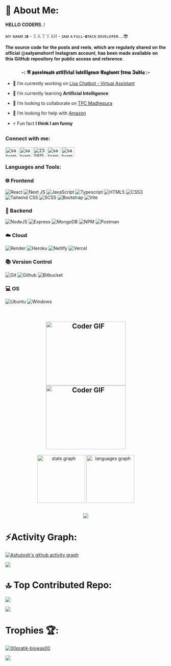 # 💫 About Me:
 𝐇𝐄𝐋𝐋𝐎 𝐂𝐎𝐃𝐄𝐑𝐒..!<br><br>ᴍʏ ɴᴀᴍᴇ ɪ𝐬 - 𝚂 𝙰 𝚃 𝚈 𝙰𝙼 - ɪᴀᴍ ᴀ ғᴜʟʟ-𝐬ᴛᴀᴄᴋ ᴅᴇᴠᴇʟᴏᴘᴇʀ....😎
<br><br>𝐓𝐡𝐞 𝐬𝐨𝐮𝐫𝐜𝐞 𝐜𝐨𝐝𝐞 𝐟𝐨𝐫 𝐭𝐡𝐞 𝐩𝐨𝐬𝐭𝐬 𝐚𝐧𝐝 𝐫𝐞𝐞𝐥𝐬, 𝐰𝐡𝐢𝐜𝐡 𝐚𝐫𝐞 𝐫𝐞𝐠𝐮𝐥𝐚𝐫𝐥𝐲 𝐬𝐡𝐚𝐫𝐞𝐝 𝐨𝐧 𝐭𝐡𝐞 𝐨𝐟𝐟𝐢𝐜𝐢𝐚𝐥 @𝐬𝐚𝐭𝐲𝐚𝐦𝐬𝐡𝐨𝐫𝐫𝐟 𝐈𝐧𝐬𝐭𝐚𝐠𝐫𝐚𝐦 𝐚𝐜𝐜𝐨𝐮𝐧𝐭, 𝐡𝐚𝐬 𝐛𝐞𝐞𝐧 𝐦𝐚𝐝𝐞 𝐚𝐯𝐚𝐢𝐥𝐚𝐛𝐥𝐞 𝐨𝐧 𝐭𝐡𝐢𝐬 𝐆𝐢𝐭𝐇𝐮𝐛 𝐫𝐞𝐩𝐨𝐬𝐢𝐭𝐨𝐫𝐲 𝐟𝐨𝐫 𝐩𝐮𝐛𝐥𝐢𝐜 𝐚𝐜𝐜𝐞𝐬𝐬 𝐚𝐧𝐝 𝐫𝐞𝐟𝐞𝐫𝐞𝐧𝐜𝐞.






<h3 align="center">-: 𝕬 𝖕𝖆𝖘𝖘𝖎𝖔𝖓𝖆𝖙𝖊 𝖆𝖗𝖙𝖎𝖋𝖎𝖈𝖎𝖆𝖑 𝖎𝖓𝖙𝖊𝖑𝖑𝖎𝖌𝖊𝖓𝖈𝖊 𝕰𝖓𝖌𝖎𝖓𝖊𝖊𝖗 𝖋𝖗𝖔𝖒 𝕴𝖓𝖉𝖎𝖆 :-</h3>


- 🔭 I’m currently working on [Lisa Chatbot - Virtual Assistant](https://github.com/satyamshorrf/Lisa-Chatbot-Virtual-Assistant)

- 🌱 I’m currently learning **Artificial Intelligence**

- 👯 I’m looking to collaborate on [TPC Madhepura](https://github.com/satyamshorrf/TPC-Madhepura-)

- 🤝 I’m looking for help with [Amazon](https://github.com/satyamshorrf/Amazon)

- ⚡ Fun fact **I think I am funny**
  












<h3 align="left">Connect with me:</h3>
<p align="left">
<a href="https://twitter.com/satyamshorrf" target="blank"><img align="center" src="https://raw.githubusercontent.com/rahuldkjain/github-profile-readme-generator/master/src/images/icons/Social/twitter.svg" alt="satyamshorrf" height="30" width="40" /></a>
<a href="https://linkedin.com/in/satyamshorrf" target="blank"><img align="center" src="https://raw.githubusercontent.com/rahuldkjain/github-profile-readme-generator/master/src/images/icons/Social/linked-in-alt.svg" alt="satyamshorrf" height="30" width="40" /></a>
<a href="https://stackoverflow.com/users/23591575" target="blank"><img align="center" src="https://raw.githubusercontent.com/rahuldkjain/github-profile-readme-generator/master/src/images/icons/Social/stack-overflow.svg" alt="23591575" height="30" width="40" /></a>
<a href="https://instagram.com/satyamshorrf" target="blank"><img align="center" src="https://raw.githubusercontent.com/rahuldkjain/github-profile-readme-generator/master/src/images/icons/Social/instagram.svg" alt="satyamshorrf" height="30" width="40" /></a>
<a href="https://www.youtube.com/c/satyamshorrf" target="blank"><img align="center" src="https://raw.githubusercontent.com/rahuldkjain/github-profile-readme-generator/master/src/images/icons/Social/youtube.svg" alt="satyamshorrf" height="30" width="40" /></a>
</p>






<h3 align="left">Languages and Tools:</h3>

### 🌐 Frontend

![React](https://img.shields.io/badge/react-%2320232a.svg?style=for-the-badge&logo=react&logoColor=%2361DAFB)
![Next JS](https://img.shields.io/badge/Next-black?style=for-the-badge&logo=next.js&logoColor=white)
![JavaScript](https://img.shields.io/badge/javascript-%23323330.svg?style=for-the-badge&logo=javascript&logoColor=%23F7DF1E)
![Typescript](https://img.shields.io/badge/typescript-%2320232a.svg?style=for-the-badge&logo=typescript&logoColor=%#3178C6)
![HTML5](https://img.shields.io/badge/html5-%23E34F26.svg?style=for-the-badge&logo=html5&logoColor=white)
![CSS3](https://img.shields.io/badge/css3-%231572B6.svg?style=for-the-badge&logo=css3&logoColor=white)
![Tailwind CSS](https://img.shields.io/badge/tailwind%20css-%2335495e.svg?style=for-the-badge&logo=tailwindcss&logoColor=%234FC08D)
![SCSS](https://img.shields.io/badge/SCSS-%23323330.svg?style=for-the-badge&logo=SASS&logoColor=%CC6699)
![Bootstrap](https://img.shields.io/badge/bootstrap-%2335495e.svg?style=for-the-badge&logo=bootstrap&logoColor=%234FC08D)
![Vite](https://img.shields.io/badge/Vite-B73BFE?style=for-the-badge&logo=vite&logoColor=FFD62E)
<br/>

### 🔧 Backend

![NodeJS](https://img.shields.io/badge/node.js-6DA55F?style=for-the-badge&logo=node.js&logoColor=white)
![Express](https://img.shields.io/badge/express-%23CC0000.svg?style=for-the-badge&logo=express&logoColor=white)
![MongoDB](https://img.shields.io/badge/MongoDB-4EA94B?style=for-the-badge&logo=mongodb&logoColor=white)
![NPM](https://img.shields.io/badge/npm-CB3837?style=for-the-badge&logo=npm&logoColor=white)
![Postman](https://img.shields.io/badge/Postman-FF6C37?style=for-the-badge&logo=Postman&logoColor=white)
<br/>

### ☁️ Cloud

![Render](https://img.shields.io/badge/Render-46E3B7?style=for-the-badge&logo=render&logoColor=white)
![Heroku](https://img.shields.io/badge/heroku-%23430098.svg?style=for-the-badge&logo=heroku&logoColor=white)
![Netlify](https://img.shields.io/badge/netlify-%23CC0000.svg?style=for-the-badge&logo=netlify&logoColor=white)
![Vercel](https://img.shields.io/badge/vercel-%23000000.svg?style=for-the-badge&logo=vercel&logoColor=white)
<br/>

### 📚 Version Control

![Git](https://img.shields.io/badge/GIT-E44C30?style=for-the-badge&logo=git&logoColor=white)
![Github](https://img.shields.io/badge/github-black.svg?style=for-the-badge&logo=github&logoColor=white)
![Bitbucket](https://img.shields.io/badge/bitbucket-%230A0FFF.svg?style=for-the-badge&logo=bitbucket&logoColor=white)
<br/>

### 💻 OS

![Ubuntu](https://img.shields.io/badge/Ubuntu-E95420?style=for-the-badge&logo=ubuntu&logoColor=white)
![Windows](https://img.shields.io/badge/Windows-0078D6?style=for-the-badge&logo=windows&logoColor=white)
<br/>






<h2 align="center">
 
  <br>
    <img src="https://media.giphy.com/media/SWoSkN6DxTszqIKEqv/giphy.gif" alt="Coder GIF" width="250" height="200">
    <img src="https://github.com/satyamshorrf/satyamshorrf/assets/160311244/2d5e3164-cfec-4194-9a77-472a4c1408c8" alt = "Coder GIF" width="250" height ="200">
 
</h2> 



<div align="center">
  <img src="https://github-readme-stats.vercel.app/api?username=satyamshorrf&hide_title=false&hide_rank=false&show_icons=true&include_all_commits=true&count_private=true&disable_animations=false&theme=dracula&locale=en&hide_border=false" height="150" alt="stats graph"  />
  <img src="https://github-readme-stats.vercel.app/api/top-langs?username=satyamshorrf&locale=en&hide_title=false&layout=compact&card_width=320&langs_count=5&theme=dracula&hide_border=false" height="150" alt="languages graph"  />
</div>








<!--- github stats --->


<h2 align="center">

   ![](https://github-readme-streak-stats.herokuapp.com/?user=satyamshorrf&theme=dark&hide_border=false) <h2/>

<!--- activity graph --->

# ⚡Activity Graph:

[![Ashutosh's github activity graph](https://github-readme-activity-graph.vercel.app/graph?username=satyamshorrf&bg_color=000000&color=ffffff&line=00ffff&point=00a89d&area=true&hide_border=true)](https://github.com/ashutosh00710/github-readme-activity-graph)

<img src="https://user-images.githubusercontent.com/73097560/115834477-dbab4500-a447-11eb-908a-139a6edaec5c.gif">

<!--- top contributed repo --->

# 🔝 Top Contributed Repo:
![](https://github-contributor-stats.vercel.app/api?username=satyamshorrf&limit=5&theme=dark&combine_all_yearly_contributions=true)

<img src="https://user-images.githubusercontent.com/73097560/115834477-dbab4500-a447-11eb-908a-139a6edaec5c.gif">

<!---  profile views and trophies --->

# Trophies 🏆:

<!--- <p align="left"> <img src="https://komarev.com/ghpvc/?username=00pratik-biswas00&label=Profile%20views&color=0e75b6&style=flat" alt="00pratik-biswas00" /> </p> --->

<p align="left"> <a href="https://github.com/ryo-ma/github-profile-trophy"><img src="https://github-profile-trophy.vercel.app/?username=00pratik-biswas00" alt="00pratik-biswas00" /></a> </p>

<img src="https://user-images.githubusercontent.com/73097560/115834477-dbab4500-a447-11eb-908a-139a6edaec5c.gif">

<!--- socials --->










<!---
satyamshorrf/satyamshorrf is a ✨ special ✨ repository because its `README.md` (this file) appears on your GitHub profile.
You can click the Preview link to take a look at your changes.
--->

